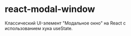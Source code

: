 # react-modal-window
Классический UI-элемент "Модальное окно" на React с использованием хука useState.
